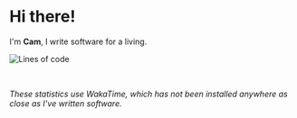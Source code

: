 # Hi there!
I'm **Cam**, I write software for a living.

<!--START_SECTION:waka-->
![Lines of code](https://img.shields.io/badge/From%20Hello%20World%20I%27ve%20Written-104.1%20thousand%20lines%20of%20code-blue)


<!--END_SECTION:waka-->

<br>

_These statistics use WakaTime, which has not been installed anywhere as close as I've written software._
